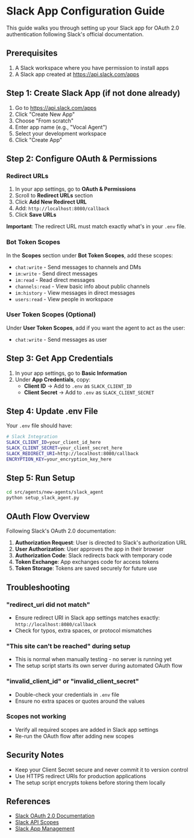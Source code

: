 # Slack App Configuration Guide

This guide walks you through setting up your Slack app for OAuth 2.0 authentication following Slack's official documentation.

## Prerequisites

1. A Slack workspace where you have permission to install apps
2. A Slack app created at https://api.slack.com/apps

## Step 1: Create Slack App (if not done already)

1. Go to https://api.slack.com/apps
2. Click "Create New App"
3. Choose "From scratch"
4. Enter app name (e.g., "Vocal Agent")
5. Select your development workspace
6. Click "Create App"

## Step 2: Configure OAuth & Permissions

### Redirect URLs

1. In your app settings, go to **OAuth & Permissions**
2. Scroll to **Redirect URLs** section
3. Click **Add New Redirect URL**
4. Add: `http://localhost:8080/callback`
5. Click **Save URLs**

**Important**: The redirect URL must match exactly what's in your `.env` file.

### Bot Token Scopes

In the **Scopes** section under **Bot Token Scopes**, add these scopes:

- `chat:write` - Send messages to channels and DMs
- `im:write` - Send direct messages
- `im:read` - Read direct messages
- `channels:read` - View basic info about public channels
- `im:history` - View messages in direct messages
- `users:read` - View people in workspace

### User Token Scopes (Optional)

Under **User Token Scopes**, add if you want the agent to act as the user:

- `chat:write` - Send messages as user

## Step 3: Get App Credentials

1. In your app settings, go to **Basic Information**
2. Under **App Credentials**, copy:
   - **Client ID** → Add to `.env` as `SLACK_CLIENT_ID`
   - **Client Secret** → Add to `.env` as `SLACK_CLIENT_SECRET`

## Step 4: Update .env File

Your `.env` file should have:

```bash
# Slack Integration
SLACK_CLIENT_ID=your_client_id_here
SLACK_CLIENT_SECRET=your_client_secret_here
SLACK_REDIRECT_URI=http://localhost:8080/callback
ENCRYPTION_KEY=your_encryption_key_here
```

## Step 5: Run Setup

```bash
cd src/agents/new-agents/slack_agent
python setup_slack_agent.py
```

## OAuth Flow Overview

Following Slack's OAuth 2.0 documentation:

1. **Authorization Request**: User is directed to Slack's authorization URL
2. **User Authorization**: User approves the app in their browser
3. **Authorization Code**: Slack redirects back with temporary code
4. **Token Exchange**: App exchanges code for access tokens
5. **Token Storage**: Tokens are saved securely for future use

## Troubleshooting

### "redirect_uri did not match"

- Ensure redirect URI in Slack app settings matches exactly: `http://localhost:8080/callback`
- Check for typos, extra spaces, or protocol mismatches

### "This site can't be reached" during setup

- This is normal when manually testing - no server is running yet
- The setup script starts its own server during automated OAuth flow

### "invalid_client_id" or "invalid_client_secret"

- Double-check your credentials in `.env` file
- Ensure no extra spaces or quotes around the values

### Scopes not working

- Verify all required scopes are added in Slack app settings
- Re-run the OAuth flow after adding new scopes

## Security Notes

- Keep your Client Secret secure and never commit it to version control
- Use HTTPS redirect URIs for production applications
- The setup script encrypts tokens before storing them locally

## References

- [Slack OAuth 2.0 Documentation](https://api.slack.com/authentication/oauth-v2)
- [Slack API Scopes](https://api.slack.com/scopes)
- [Slack App Management](https://api.slack.com/apps)

